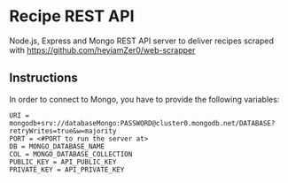 # Recipe REST API
Node.js, Express and Mongo REST API server to deliver recipes scraped with https://github.com/heyiamZer0/web-scrapper

## Instructions
In order to connect to Mongo, you have to provide the following variables:

```
URI = mongodb+srv://databaseMongo:PASSWORD@cluster0.mongodb.net/DATABASE?retryWrites=true&w=majority
PORT = <#PORT to run the server at>
DB = MONGO_DATABASE_NAME
COL = MONGO_DATABASE_COLLECTION
PUBLIC_KEY = API_PUBLIC_KEY
PRIVATE_KEY = API_PRIVATE_KEY
```
